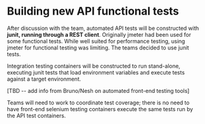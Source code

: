 
# Building new API functional tests
After discussion with the team, automated API tests will be constructed with **junit, running through a REST client**. Originally jmeter had been used for some functional tests. While well suited for performance testing, using jmeter for functional testing was limiting. The teams decided to use junit tests. 

Integration testing containers will be constructed to run stand-alone, executing junit tests that load environment variables and execute tests against a target environment. 

[TBD -- add info from Bruno/Nesh on automated front-end testing tools]

Teams will need to work to coordinate test coverage; there is no need to have front-end selenium testing containers execute the same tests run by the API test containers. 
